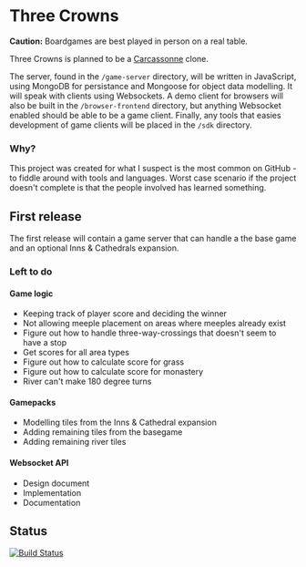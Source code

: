 # Three Crowns

**Caution:** Boardgames are best played in person on a real table.

Three Crowns is planned to be a [Carcassonne](http://boardgamegeek.com/boardgame/822/) clone. 

The server, found in the `/game-server` directory, will be written in JavaScript, using MongoDB for persistance and Mongoose for object data modelling. It will speak with clients using Websockets. A demo client for browsers will also be built in the `/browser-frontend` directory, but anything Websocket enabled should be able to be a game client. Finally, any tools that easies development of game clients will be placed in the `/sdk` directory.

### Why?
This project was created for what I suspect is the most common on GitHub - to fiddle around with tools and languages. Worst case scenario if the project doesn't complete is that the people involved has learned something.

## First release
The first release will contain a game server that can handle a the base game and an optional Inns & Cathedrals expansion.

### Left to do ###

#### Game logic
 - Keeping track of player score and deciding the winner
 - Not allowing meeple placement on areas where meeples already exist
 - Figure out how to handle three-way-crossings that doesn't seem to have a stop
 - Get scores for all area types
 - Figure out how to calculate score for grass
 - Figure out how to calculate score for monastery
 - River can't make 180 degree turns

#### Gamepacks
 - Modelling tiles from the Inns & Cathedral expansion
 - Adding remaining tiles from the basegame
 - Adding remaining river tiles

#### Websocket API
 - Design document
 - Implementation
 - Documentation


## Status
[![Build Status](https://travis-ci.org/thelinmichael/three-crowns.png?branch=master)](https://travis-ci.org/thelinmichael/three-crowns)